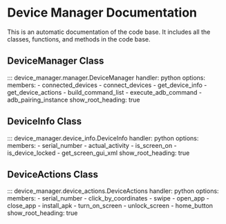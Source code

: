 # Device Manager Documentation
This is an automatic documentation of the code base. It includes all the classes, functions, and methods in the code base.

## DeviceManager Class
::: device_manager.manager.DeviceManager
    handler: python
    options:
        members:
            - connected_devices
            - connect_devices
            - get_device_info
            - get_device_actions
            - build_command_list
            - execute_adb_command
            - adb_pairing_instance
    show_root_heading: true

## DeviceInfo Class
::: device_manager.device_info.DeviceInfo
    handler: python
    options:
        members:
            - serial_number
            - actual_activity
            - is_screen_on
            - is_device_locked
            - get_screen_gui_xml
    show_root_heading: true

## DeviceActions Class
::: device_manager.device_actions.DeviceActions
    handler: python
    options:
        members:
            - serial_number
            - click_by_coordinates
            - swipe
            - open_app
            - close_app
            - install_apk
            - turn_on_screen
            - unlock_screen
            - home_button
    show_root_heading: true